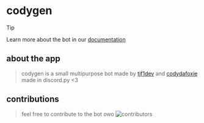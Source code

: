 # codygen

> [!TIP]
> Learn more about the bot in our [documentation](https://github.com/tjf1dev/codygen/wiki)

## about the app
> codygen is a small multipurpose bot made by [tjf1dev](https://github.com/tjf1dev) and [codydafoxie](https://github.com/theridev)
> made in discord.py <3

## contributions
> feel free to contribute to the bot owo
![contributors](https://readme-contribs.as93.net/contributors/tjf1dev/codygen)
